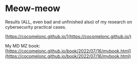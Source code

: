 # Meow-meow

Results (ALL, even bad and unfinished also) of my research on cybersecurity practical cases.      

[https://cocomelonc.github.io/](https://cocomelonc.github.io/)    

My MD MZ book: [https://cocomelonc.github.io/book/2022/07/16/mybook.html](https://cocomelonc.github.io/book/2022/07/16/mybook.html)    
